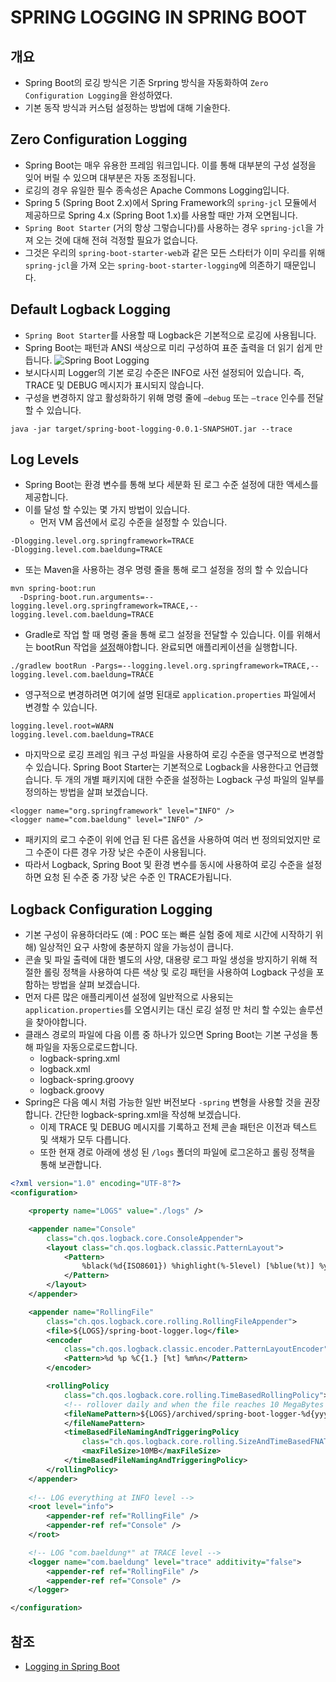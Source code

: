 # SPRING LOGGING IN SPRING BOOT

## 개요
- Spring Boot의 로깅 방식은 기존 Srpring 방식을 자동화하여 `Zero Configuration Logging`을 완성하였다.
- 기본 동작 방식과 커스텀 설정하는 방법에 대해 기술한다.

## Zero Configuration Logging
- Spring Boot는 매우 유용한 프레임 워크입니다. 이를 통해 대부분의 구성 설정을 잊어 버릴 수 있으며 대부분은 자동 조정됩니다.
- 로깅의 경우 유일한 필수 종속성은 Apache Commons Logging입니다.
- Spring 5 (Spring Boot 2.x)에서 Spring Framework의 `spring-jcl` 모듈에서 제공하므로 Spring 4.x (Spring Boot 1.x)를 사용할 때만 가져 오면됩니다.
- `Spring Boot Starter` (거의 항상 그렇습니다)를 사용하는 경우 `spring-jcl`을 가져 오는 것에 대해 전혀 걱정할 필요가 없습니다. 
- 그것은 우리의 `spring-boot-starter-web`과 같은 모든 스타터가 이미 우리를 위해 `spring-jcl`을 가져 오는 `spring-boot-starter-logging`에 의존하기 때문입니다.

## Default Logback Logging
- `Spring Boot Starter`를 사용할 때 Logback은 기본적으로 로깅에 사용됩니다.
- Spring Boot는 패턴과 ANSI 색상으로 미리 구성하여 표준 출력을 더 읽기 쉽게 만듭니다.
![Spring Boot Logging](/img/spring-boot-logging.png)
- 보시다시피 Logger의 기본 로깅 수준은 INFO로 사전 설정되어 있습니다. 즉, TRACE 및 DEBUG 메시지가 표시되지 않습니다.
- 구성을 변경하지 않고 활성화하기 위해 명령 줄에 `–debug` 또는 `–trace` 인수를 전달할 수 있습니다.
```
java -jar target/spring-boot-logging-0.0.1-SNAPSHOT.jar --trace
```

## Log Levels
- Spring Boot는 환경 변수를 통해 보다 세분화 된 로그 수준 설정에 대한 액세스를 제공합니다. 
- 이를 달성 할 수있는 몇 가지 방법이 있습니다.
  + 먼저 VM 옵션에서 로깅 수준을 설정할 수 있습니다.
```
-Dlogging.level.org.springframework=TRACE 
-Dlogging.level.com.baeldung=TRACE
```  

  + 또는 Maven을 사용하는 경우 명령 줄을 통해 로그 설정을 정의 할 수 있습니다
```
mvn spring-boot:run 
  -Dspring-boot.run.arguments=--logging.level.org.springframework=TRACE,--logging.level.com.baeldung=TRACE
```

  + Gradle로 작업 할 때 명령 줄을 통해 로그 설정을 전달할 수 있습니다. 이를 위해서는 bootRun 작업을 [설정](https://www.baeldung.com/spring-boot-command-line-arguments#gradle)해야합니다. 완료되면 애플리케이션을 실행합니다.
    
```
./gradlew bootRun -Pargs=--logging.level.org.springframework=TRACE,--logging.level.com.baeldung=TRACE
```

 + 영구적으로 변경하려면 여기에 설명 된대로 `application.properties` 파일에서 변경할 수 있습니다.
```
logging.level.root=WARN
logging.level.com.baeldung=TRACE
```
 
  + 마지막으로 로깅 프레임 워크 구성 파일을 사용하여 로깅 수준을 영구적으로 변경할 수 있습니다. Spring Boot Starter는 기본적으로 Logback을 사용한다고 언급했습니다. 두 개의 개별 패키지에 대한 수준을 설정하는 Logback 구성 파일의 일부를 정의하는 방법을 살펴 보겠습니다.
```
<logger name="org.springframework" level="INFO" />
<logger name="com.baeldung" level="INFO" />
```

-  패키지의 로그 수준이 위에 언급 된 다른 옵션을 사용하여 여러 번 정의되었지만 로그 수준이 다른 경우 가장 낮은 수준이 사용됩니다.
-  따라서 Logback, Spring Boot 및 환경 변수를 동시에 사용하여 로깅 수준을 설정하면 요청 된 수준 중 가장 낮은 수준 인 TRACE가됩니다.

## Logback Configuration Logging
- 기본 구성이 유용하더라도 (예 : POC 또는 빠른 실험 중에 제로 시간에 시작하기 위해) 일상적인 요구 사항에 충분하지 않을 가능성이 큽니다.
- 콘솔 및 파일 출력에 대한 별도의 사양, 대용량 로그 파일 생성을 방지하기 위해 적절한 롤링 정책을 사용하여 다른 색상 및 로깅 패턴을 사용하여 Logback 구성을 포함하는 방법을 살펴 보겠습니다.
- 먼저 다른 많은 애플리케이션 설정에 일반적으로 사용되는 `application.properties`를 오염시키는 대신 로깅 설정 만 처리 할 수있는 솔루션을 찾아야합니다.
- 클래스 경로의 파일에 다음 이름 중 하나가 있으면 Spring Boot는 기본 구성을 통해 파일을 자동으로로드합니다.
  + logback-spring.xml
  + logback.xml
  + logback-spring.groovy
  + logback.groovy
- Spring은 다음 예시 처럼 가능한 일반 버전보다 `-spring` 변형을 사용할 것을 권장합니다. 간단한 logback-spring.xml을 작성해 보겠습니다.
  + 이제 TRACE 및 DEBUG 메시지를 기록하고 전체 콘솔 패턴은 이전과 텍스트 및 색채가 모두 다릅니다.
  + 또한 현재 경로 아래에 생성 된 `/logs` 폴더의 파일에 로그온하고 롤링 정책을 통해 보관합니다.
```xml
<?xml version="1.0" encoding="UTF-8"?>
<configuration>

    <property name="LOGS" value="./logs" />

    <appender name="Console"
        class="ch.qos.logback.core.ConsoleAppender">
        <layout class="ch.qos.logback.classic.PatternLayout">
            <Pattern>
                %black(%d{ISO8601}) %highlight(%-5level) [%blue(%t)] %yellow(%C{1.}): %msg%n%throwable
            </Pattern>
        </layout>
    </appender>

    <appender name="RollingFile"
        class="ch.qos.logback.core.rolling.RollingFileAppender">
        <file>${LOGS}/spring-boot-logger.log</file>
        <encoder
            class="ch.qos.logback.classic.encoder.PatternLayoutEncoder">
            <Pattern>%d %p %C{1.} [%t] %m%n</Pattern>
        </encoder>

        <rollingPolicy
            class="ch.qos.logback.core.rolling.TimeBasedRollingPolicy">
            <!-- rollover daily and when the file reaches 10 MegaBytes -->
            <fileNamePattern>${LOGS}/archived/spring-boot-logger-%d{yyyy-MM-dd}.%i.log
            </fileNamePattern>
            <timeBasedFileNamingAndTriggeringPolicy
                class="ch.qos.logback.core.rolling.SizeAndTimeBasedFNATP">
                <maxFileSize>10MB</maxFileSize>
            </timeBasedFileNamingAndTriggeringPolicy>
        </rollingPolicy>
    </appender>
    
    <!-- LOG everything at INFO level -->
    <root level="info">
        <appender-ref ref="RollingFile" />
        <appender-ref ref="Console" />
    </root>

    <!-- LOG "com.baeldung*" at TRACE level -->
    <logger name="com.baeldung" level="trace" additivity="false">
        <appender-ref ref="RollingFile" />
        <appender-ref ref="Console" />
    </logger>

</configuration>
```
## 참조
- [Logging in Spring Boot](https://www.baeldung.com/spring-boot-logging)